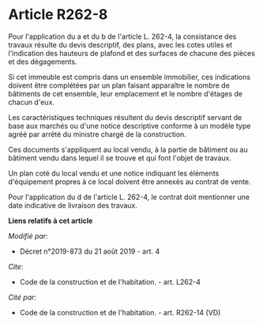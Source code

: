 # Article R262-8

Pour l'application du a et du b de l'article L. 262-4, la consistance des travaux résulte du devis descriptif, des plans,
avec les cotes utiles et l'indication des hauteurs de plafond et des surfaces de chacune des pièces et des dégagements. 

Si cet immeuble est compris dans un ensemble immobilier, ces indications doivent être complétées par un plan faisant
apparaître le nombre de bâtiments de cet ensemble, leur emplacement et le nombre d'étages de chacun d'eux. 

Les caractéristiques techniques résultent du devis descriptif servant de base aux marchés ou d'une notice descriptive
conforme à un modèle type agréé par arrêté du ministre chargé de la construction. 

Ces documents s'appliquent au local vendu, à la partie de bâtiment ou au bâtiment vendu dans lequel il se trouve et qui font
l'objet de travaux. 

Un plan coté du local vendu et une notice indiquant les éléments d'équipement propres à ce local doivent être annexés au
contrat de vente. 

Pour l'application du d de l'article L. 262-4, le contrat doit mentionner une date indicative de livraison des travaux.

**Liens relatifs à cet article**

_Modifié par_:

  - Décret n°2019-873 du 21 août 2019 - art. 4

_Cite_:

  - Code de la construction et de l'habitation. - art. L262-4

_Cité par_:

  - Code de la construction et de l'habitation. - art. R262-14 (VD)

